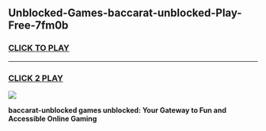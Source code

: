 
## Unblocked-Games-baccarat-unblocked-Play-Free-7fm0b
<h3>
<a href="https://premium76.site?title=baccarat-unblocked&ref=20M">CLICK TO PLAY</a></h3>
<hr>

<h3>
<a href="https://premium76.site?title=baccarat-unblocked&ref=20M">CLICK 2 PLAY</a>
  
</h3>

<a href="https://premium76.site?title=baccarat-unblocked&ref=19M"><img src="https://clearcache.store/games.png"></a>


**baccarat-unblocked games unblocked: Your Gateway to Fun and Accessible Online Gaming**
